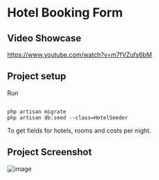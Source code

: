 # Hotel Booking Form

## Video Showcase
https://www.youtube.com/watch?v=m7fVZufs6bM

## Project setup
Run
<pre><code>
php artisan migrate
php artisan db:seed --class=HotelSeeder
</code></pre>
To get fields for hotels, rooms and costs per night.

## Project Screenshot
![image](https://github.com/user-attachments/assets/7d39f4fa-357b-4e27-8c5a-05e692269112)
